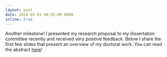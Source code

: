 ```yaml
---
layout: post
date: 2024-05-03 00:01:00-0000
inline: true
---
```


Another milestone! I presented my research proposal to my dissertation committee recently and received very positive feedback. Below I share the first few slides that present an overview of my doctoral work. 
You can read the abstract <a href="https://jsmatte.github.io/blog/2024/phd-overview/">here</a>!



